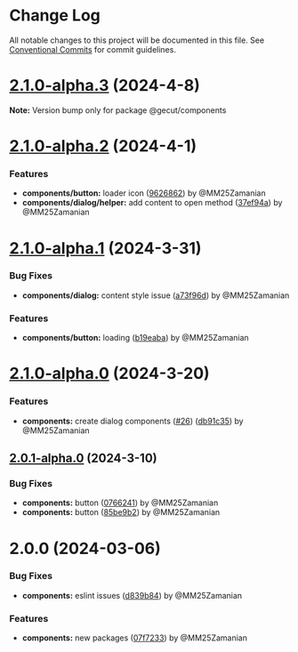 # Change Log

All notable changes to this project will be documented in this file.
See [Conventional Commits](https://conventionalcommits.org) for commit guidelines.

# [2.1.0-alpha.3](https://github.com/gecut/hybrid-ui/compare/@gecut/components@2.1.0-alpha.2...@gecut/components@2.1.0-alpha.3) (2024-4-8)

**Note:** Version bump only for package @gecut/components

# [2.1.0-alpha.2](https://github.com/gecut/hybrid-ui/compare/@gecut/components@2.1.0-alpha.1...@gecut/components@2.1.0-alpha.2) (2024-4-1)

### Features

- **components/button:** loader icon ([9626862](https://github.com/gecut/hybrid-ui/commit/962686228324711d5a8e0b6e672e6290bba68184)) by @MM25Zamanian
- **components/dialog/helper:** add content to open method ([37ef94a](https://github.com/gecut/hybrid-ui/commit/37ef94a34a1c99a88636126c9d420a79a943f69d)) by @MM25Zamanian

# [2.1.0-alpha.1](https://github.com/gecut/hybrid-ui/compare/@gecut/components@2.1.0-alpha.0...@gecut/components@2.1.0-alpha.1) (2024-3-31)

### Bug Fixes

- **components/dialog:** content style issue ([a73f96d](https://github.com/gecut/hybrid-ui/commit/a73f96d472fdc72a5c5be5b87cc12e02553728d3)) by @MM25Zamanian

### Features

- **components/button:** loading ([b19eaba](https://github.com/gecut/hybrid-ui/commit/b19eabad22a07e53a9e69836f839afdce2f2ed22)) by @MM25Zamanian

# [2.1.0-alpha.0](https://github.com/gecut/hybrid-ui/compare/@gecut/components@2.0.1-alpha.0...@gecut/components@2.1.0-alpha.0) (2024-3-20)

### Features

- **components:** create dialog components ([#26](https://github.com/gecut/hybrid-ui/issues/26)) ([db91c35](https://github.com/gecut/hybrid-ui/commit/db91c352417257d8f516e2104209597eeeb26647)) by @MM25Zamanian

## [2.0.1-alpha.0](https://github.com/gecut/hybrid-ui/compare/@gecut/components@2.0.0...@gecut/components@2.0.1-alpha.0) (2024-3-10)

### Bug Fixes

- **components:** button ([0766241](https://github.com/gecut/hybrid-ui/commit/07662418a4d984b39ac4600b7b5bd5a0d592e085)) by @MM25Zamanian
- **components:** button ([85be9b2](https://github.com/gecut/hybrid-ui/commit/85be9b22d16e44480b9c28e9d905de7adcd036c9)) by @MM25Zamanian

# 2.0.0 (2024-03-06)

### Bug Fixes

- **components:** eslint issues ([d839b84](https://github.com/gecut/hybrid-ui/commit/d839b8487ae815e8bf46bff3e93bfa7f4b4d71c8)) by @MM25Zamanian

### Features

- **components:** new packages ([07f7233](https://github.com/gecut/hybrid-ui/commit/07f72331da17e4a01299477d0f2bed923e4ca1bb)) by @MM25Zamanian
